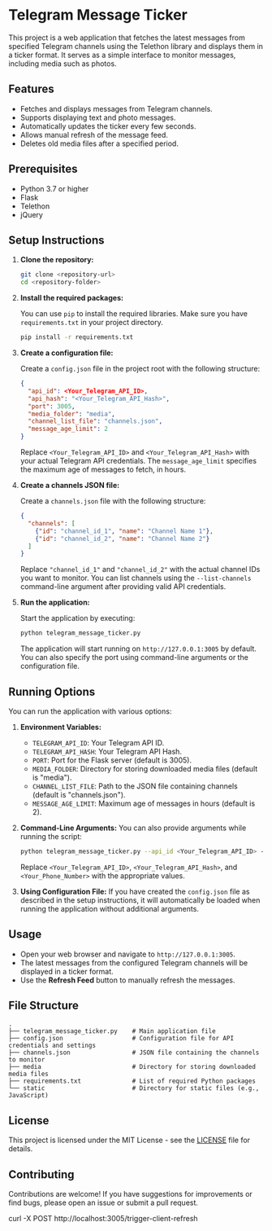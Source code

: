 # Telegram Message Ticker

This project is a web application that fetches the latest messages from specified Telegram channels using the Telethon library and displays them in a ticker format. It serves as a simple interface to monitor messages, including media such as photos.

## Features

- Fetches and displays messages from Telegram channels.
- Supports displaying text and photo messages.
- Automatically updates the ticker every few seconds.
- Allows manual refresh of the message feed.
- Deletes old media files after a specified period.

## Prerequisites

- Python 3.7 or higher
- Flask
- Telethon
- jQuery

## Setup Instructions

1. **Clone the repository:**

   ```bash
   git clone <repository-url>
   cd <repository-folder>
   ```

2. **Install the required packages:**

   You can use `pip` to install the required libraries. Make sure you have `requirements.txt` in your project directory.

   ```bash
   pip install -r requirements.txt
   ```

3. **Create a configuration file:**

   Create a `config.json` file in the project root with the following structure:

   ```json
   {
     "api_id": <Your_Telegram_API_ID>,
     "api_hash": "<Your_Telegram_API_Hash>",
     "port": 3005,
     "media_folder": "media",
     "channel_list_file": "channels.json",
     "message_age_limit": 2
   }
   ```

   Replace `<Your_Telegram_API_ID>` and `<Your_Telegram_API_Hash>` with your actual Telegram API credentials. The `message_age_limit` specifies the maximum age of messages to fetch, in hours.

4. **Create a channels JSON file:**

   Create a `channels.json` file with the following structure:

   ```json
   {
     "channels": [
       {"id": "channel_id_1", "name": "Channel Name 1"},
       {"id": "channel_id_2", "name": "Channel Name 2"}
     ]
   }
   ```

   Replace `"channel_id_1"` and `"channel_id_2"` with the actual channel IDs you want to monitor. You can list channels using the `--list-channels` command-line argument after providing valid API credentials.

5. **Run the application:**

   Start the application by executing:

   ```bash
   python telegram_message_ticker.py
   ```

   The application will start running on `http://127.0.0.1:3005` by default. You can also specify the port using command-line arguments or the configuration file.

## Running Options

You can run the application with various options:

1. **Environment Variables:**
   - `TELEGRAM_API_ID`: Your Telegram API ID.
   - `TELEGRAM_API_HASH`: Your Telegram API Hash.
   - `PORT`: Port for the Flask server (default is 3005).
   - `MEDIA_FOLDER`: Directory for storing downloaded media files (default is "media").
   - `CHANNEL_LIST_FILE`: Path to the JSON file containing channels (default is "channels.json").
   - `MESSAGE_AGE_LIMIT`: Maximum age of messages in hours (default is 2).

2. **Command-Line Arguments:**
   You can also provide arguments while running the script:

   ```bash
   python telegram_message_ticker.py --api_id <Your_Telegram_API_ID> --api_hash <Your_Telegram_API_Hash> --port 3005 --config_file config.json --list-channels --phone_number <Your_Phone_Number> --message_age_limit 2
   ```

   Replace `<Your_Telegram_API_ID>`, `<Your_Telegram_API_Hash>`, and `<Your_Phone_Number>` with the appropriate values.

3. **Using Configuration File:**
   If you have created the `config.json` file as described in the setup instructions, it will automatically be loaded when running the application without additional arguments.

## Usage

- Open your web browser and navigate to `http://127.0.0.1:3005`.
- The latest messages from the configured Telegram channels will be displayed in a ticker format.
- Use the **Refresh Feed** button to manually refresh the messages.

## File Structure

```
.
├── telegram_message_ticker.py    # Main application file
├── config.json                   # Configuration file for API credentials and settings
├── channels.json                 # JSON file containing the channels to monitor
├── media                         # Directory for storing downloaded media files
├── requirements.txt              # List of required Python packages
└── static                        # Directory for static files (e.g., JavaScript)
```

## License

This project is licensed under the MIT License - see the [LICENSE](LICENSE) file for details.

## Contributing

Contributions are welcome! If you have suggestions for improvements or find bugs, please open an issue or submit a pull request.

curl  -X POST http://localhost:3005/trigger-client-refresh